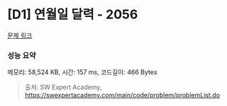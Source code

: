 # [D1] 연월일 달력 - 2056 

[문제 링크](https://swexpertacademy.com/main/code/problem/problemDetail.do?contestProbId=AV5QLkdKAz4DFAUq) 

### 성능 요약

메모리: 58,524 KB, 시간: 157 ms, 코드길이: 466 Bytes



> 출처: SW Expert Academy, https://swexpertacademy.com/main/code/problem/problemList.do
